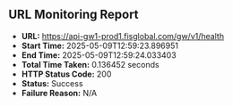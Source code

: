 ## URL Monitoring Report

- **URL:** https://api-gw1-prod1.fisglobal.com/gw/v1/health
- **Start Time:** 2025-05-09T12:59:23.896951
- **End Time:** 2025-05-09T12:59:24.033403
- **Total Time Taken:** 0.136452 seconds
- **HTTP Status Code:** 200
- **Status:** Success
- **Failure Reason:** N/A
